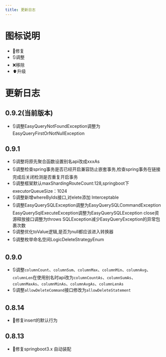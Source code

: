 ```yaml
---
title: 更新日志
---
```


# 图标说明
- 🔧修复
- 🔃调整
- ❌移除
- ⬆️升级
# 更新日志

## 0.9.2(当前版本)
- 🔃调整EasyQueryNotFoundException调整为EasyQueryFirstOrNotNullException
## 0.9.1
- 🔃调整将原先聚合函数设置别名api改成xxxAs
- 🔃调整检查spring事务是否已经开启兼容防止嵌套事务,检查spring事务在链接完成后关闭检测是否重复开启事务
- 🔃调整框架默认maxShardingRouteCount:128,springboot下executorQueueSize：1024
- 🔃调整新增whereByIds接口,对elete添加 Interceptable
- 🔃调整EasyQuerySQLException调整为EasyQuerySQLCommandException EasyQuerySqlExecuteException调整为EasyQuerySQLException close资源释放接口调整为throws SQLException减少EasyQueryException的异常包裹次数
- 🔃调整优化toValue逻辑,是否为null都应该进入转换器
- 🔃调整枚举命名空间LogicDeleteStrategyEnum
## 0.9.0
- 🔃调整`columnCount`、`columnSum`、`columnMax`、`columnMin`、`columnAvg`、`columnLen`在使用别名时api改为`columnCountAs`、`columnSumAs`、`columnMaxAs`、`columnMinAs`、`columnAvgAs`、`columnLenAs`
- 🔃调整`allowDeleteCommand`接口修改为`allowDeleteStatement`

## 0.8.14
- 🔧修复insert的默认行为

## 0.8.13
- 🔧修复springboot3.x 自动装配